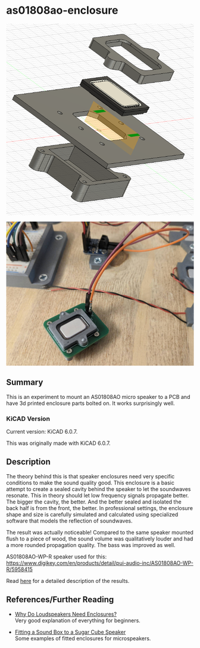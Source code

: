 # as01808ao-enclosure

![AS01808AO Speaker Enclosure Concept](/images/as01808ao-enclosure-1.png?raw=true)

![AS01808AO Speaker Enclosure](/images/as01808ao-enclosure-2.jpg?raw=true)

## Summary

This is an experiment to mount an AS01808AO micro speaker to a PCB and have 3d printed enclosure parts bolted on. It works surprisingly well.

### KiCAD Version

Current version: KiCAD 6.0.7.

This was originally made with KiCAD 6.0.7.

## Description

The theory behind this is that speaker enclosures need very specific conditions to make the sound quality good. This enclosure is a basic attempt to create a sealed cavity behind the speaker to let the soundwaves resonate. This in theory should let low frequency signals propagate better. The bigger the cavity, the better. And the better sealed and isolated the back half is from the front, the better. In professional settings, the enclosure shape and size is carefully simulated and calculated using specialized software that models the reflection of soundwaves.

The result was actually noticeable! Compared to the same speaker mounted flush to a piece of wood, the sound volume was qualitatively louder and had a more rounded propagation quality. The bass was improved as well.

AS01808AO-WP-R speaker used for this: https://www.digikey.com/en/products/detail/pui-audio-inc/AS01808AO-WP-R/5958415

Read [here](https://forums.somethingawful.com/showthread.php?threadid=3947328&pagenumber=11#post528300706) for a detailed description of the results.

## References/Further Reading

* [Why Do Loudspeakers Need Enclosures?](https://mynewmicrophone.com/why-do-loudspeakers-need-enclosures/)  
  Very good explanation of everything for beginners.

* [Fitting a Sound Box to a Sugar Cube Speaker](https://www.caledoniancouplers.com/fitting-sound-box-sugar-cube-speaker/)  
  Some examples of fitted enclosures for microspeakers.
